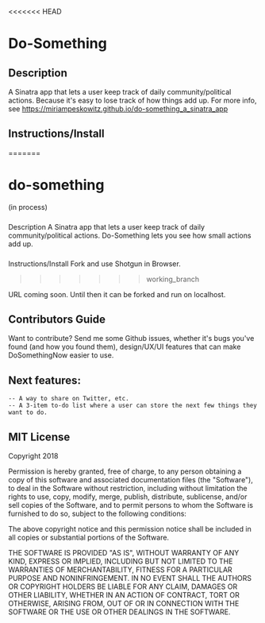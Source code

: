 <<<<<<< HEAD
# Do-Something

## Description
A Sinatra app that lets a user keep track of daily community/political actions. Because it's easy to lose track of how things add up. For more info, see https://miriampeskowitz.github.io/do-something_a_sinatra_app

## Instructions/Install 
=======
# do-something
(in process)
###
Description
A Sinatra app that lets a user keep track of daily community/political actions. Do-Something lets you see how small actions add up. 

###
Instructions/Install 
Fork and use Shotgun in Browser. 
>>>>>>> working_branch

URL coming soon. Until then it can be forked and run on localhost. 

## Contributors Guide 
Want to contribute? Send me some Github issues, whether it's bugs you've found (and how you found them), design/UX/UI features that can make DoSomethingNow easier to use.  

## Next features: 
	-- A way to share on Twitter, etc. 
	-- A 3-item to-do list where a user can store the next few things they want to do.
	

## MIT License
Copyright 2018 <COPYRIGHT HOLDER>

Permission is hereby granted, free of charge, to any person obtaining a copy of this software and associated documentation files (the "Software"), to deal in the Software without restriction, including without limitation the rights to use, copy, modify, merge, publish, distribute, sublicense, and/or sell copies of the Software, and to permit persons to whom the Software is furnished to do so, subject to the following conditions:

The above copyright notice and this permission notice shall be included in all copies or substantial portions of the Software.

THE SOFTWARE IS PROVIDED "AS IS", WITHOUT WARRANTY OF ANY KIND, EXPRESS OR IMPLIED, INCLUDING BUT NOT LIMITED TO THE WARRANTIES OF MERCHANTABILITY, FITNESS FOR A PARTICULAR PURPOSE AND NONINFRINGEMENT. IN NO EVENT SHALL THE AUTHORS OR COPYRIGHT HOLDERS BE LIABLE FOR ANY CLAIM, DAMAGES OR OTHER LIABILITY, WHETHER IN AN ACTION OF CONTRACT, TORT OR OTHERWISE, ARISING FROM, OUT OF OR IN CONNECTION WITH THE SOFTWARE OR THE USE OR OTHER DEALINGS IN THE SOFTWARE.
